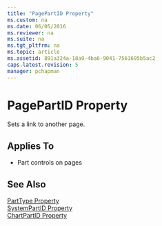 ```yaml
---
title: "PagePartID Property"
ms.custom: na
ms.date: 06/05/2016
ms.reviewer: na
ms.suite: na
ms.tgt_pltfrm: na
ms.topic: article
ms.assetid: 891a324a-18a9-4ba6-9041-7561695b5ac2
caps.latest.revision: 5
manager: pchapman
---
```

# PagePartID Property
Sets a link to another page.  
  
## Applies To  
  
-   Part controls on pages  
  
## See Also  
 [PartType Property](../dynamics-nav/PartType-Property.md)   
 [SystemPartID Property](../dynamics-nav/SystemPartID-Property.md)   
 [ChartPartID Property](../dynamics-nav/ChartPartID-Property.md)